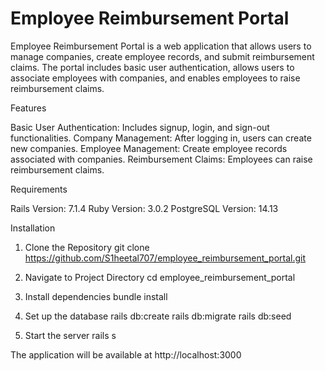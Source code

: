 # Employee Reimbursement Portal

Employee Reimbursement Portal is a web application that allows users to manage companies, create employee records, and submit reimbursement claims. The portal includes basic user authentication, allows users to associate employees with companies, and enables employees to raise reimbursement claims.

Features

Basic User Authentication: Includes signup, login, and sign-out functionalities.
Company Management: After logging in, users can create new companies.
Employee Management: Create employee records associated with companies.
Reimbursement Claims: Employees can raise reimbursement claims.

Requirements

Rails Version: 7.1.4
Ruby Version: 3.0.2
PostgreSQL Version: 14.13

Installation

1. Clone the Repository
git clone https://github.com/S1heetal707/employee_reimbursement_portal.git

2. Navigate to Project Directory
cd employee_reimbursement_portal

3. Install dependencies
bundle install

4. Set up the database
rails db:create
rails db:migrate
rails db:seed

5. Start the server
rails s

The application will be available at http://localhost:3000